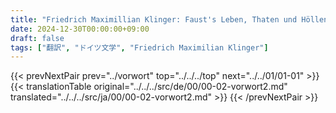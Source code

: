 ```yaml
---
title: "Friedrich Maximillian Klinger: Faust's Leben, Thaten und Höllenfahrt (1799) - 第二版の序文"
date: 2024-12-30T00:00:00+09:00
draft: false
tags: ["翻訳", "ドイツ文学", "Friedrich Maximilian Klinger"]
---
```


{{< prevNextPair prev="../vorwort" top="../../../top" next="../../01/01-01" >}}
{{< translationTable original="../../../src/de/00/00-02-vorwort2.md" translated="../../../src/ja/00/00-02-vorwort2.md" >}}
{{< /prevNextPair >}}